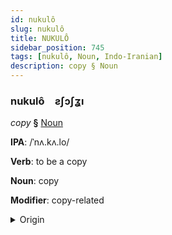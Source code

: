 ```yaml
---
id: nukulô
slug: nukulô
title: NUKULÔ
sidebar_position: 745
tags: [nukulô, Noun, Indo-Iranian]
description: copy § Noun
---
```


### nukulô&emsp;<span kind="abugida">ƨʃɔʃʓı</span>

*copy* **§** [Noun](../../tags/Noun)

**IPA**: /ˈnʌ.kʌ.lo/

**Verb**: to be a copy

**Noun**: copy

**Modifier**: copy-related

<details>
    <summary>Origin</summary>
    Odia ନକଲ nôkôlô [nʌ'kʌlˌɔ]<br/>
    <em>Indo-Iranian Language Family</em>
</details>